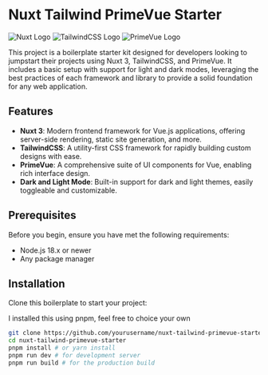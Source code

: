 # Nuxt Tailwind PrimeVue Starter

![Nuxt Logo](./assets/logos/nuxt-logo.png) ![TailwindCSS Logo](./assets/logos/tailwindcss-logo.png) ![PrimeVue Logo](./assets/logos/primevue-logo.png)

This project is a boilerplate starter kit designed for developers looking to jumpstart their projects using Nuxt 3, TailwindCSS, and PrimeVue. It includes a basic setup with support for light and dark modes, leveraging the best practices of each framework and library to provide a solid foundation for any web application.

## Features

- **Nuxt 3**: Modern frontend framework for Vue.js applications, offering server-side rendering, static site generation, and more.
- **TailwindCSS**: A utility-first CSS framework for rapidly building custom designs with ease.
- **PrimeVue**: A comprehensive suite of UI components for Vue, enabling rich interface design.
- **Dark and Light Mode**: Built-in support for dark and light themes, easily toggleable and customizable.

## Prerequisites

Before you begin, ensure you have met the following requirements:
- Node.js 18.x or newer
- Any package manager

## Installation

Clone this boilerplate to start your project:

I installed this using pnpm, feel free to choice your own

```bash
git clone https://github.com/yourusername/nuxt-tailwind-primevue-starter.git
cd nuxt-tailwind-primevue-starter
pnpm install # or yarn install
pnpm run dev # for development server
pnpm run build # for the production build
